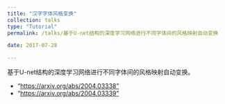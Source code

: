 ```yaml
---
title: "汉字字体风格变换"
collection: talks
type: "Tutorial"
permalink: /talks/基于U-net结构的深度学习网络进行不同字体间的风格映射自动变换

date: 2017-07-28

---
```


基于U-net结构的深度学习网络进行不同字体间的风格映射自动变换。

* “https://arxiv.org/abs/2004.03338”
* “https://arxiv.org/abs/2004.03339”
